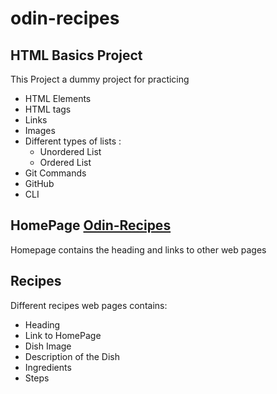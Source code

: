 # odin-recipes

## HTML Basics Project
This Project a dummy project for practicing  
- HTML Elements
- HTML tags
- Links
- Images
- Different types of lists :
    * Unordered List
    * Ordered List
- Git Commands
- GitHub
- CLI

## HomePage [Odin-Recipes](https://basu4100.github.io/odin-recipes/)
Homepage contains the heading and links to other web pages

## Recipes
Different recipes web pages contains:
- Heading
- Link to HomePage
- Dish Image
- Description of the Dish
- Ingredients
- Steps